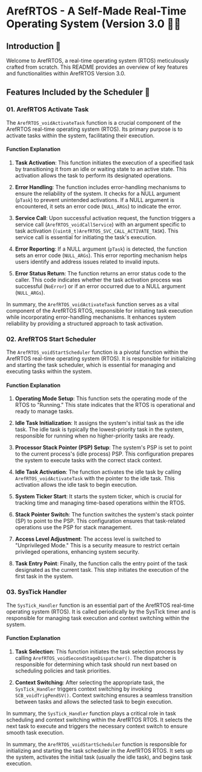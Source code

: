 # ArefRTOS - A Self-Made Real-Time Operating System (Version 3.0 👨‍💻

## Introduction 🌟

Welcome to ArefRTOS, a real-time operating system (RTOS) meticulously crafted from scratch. This README provides an overview of key features and functionalities within ArefRTOS Version 3.0.

## Features Included by the Scheduler 🚀

### 01. ArefRTOS Activate Task

The `ArefRTOS_voidActivateTask` function is a crucial component of the ArefRTOS real-time operating system (RTOS). Its primary purpose is to activate tasks within the system, facilitating their execution.

#### Function Explanation

1. **Task Activation**: This function initiates the execution of a specified task by transitioning it from an idle or waiting state to an active state. This activation allows the task to perform its designated operations.

2. **Error Handling**: The function includes error-handling mechanisms to ensure the reliability of the system. It checks for a NULL argument (`pTask`) to prevent unintended activations. If a NULL argument is encountered, it sets an error code (`NULL_ARGs`) to indicate the error.

3. **Service Call**: Upon successful activation request, the function triggers a service call (`ArefRTOS_voidCallService`) with an argument specific to task activation (`(uint8_t)ArefRTOS_SVC_CALL_ACTIVATE_TASK`). This service call is essential for initiating the task's execution.

4. **Error Reporting**: If a NULL argument (`pTask`) is detected, the function sets an error code (`NULL_ARGs`). This error reporting mechanism helps users identify and address issues related to invalid inputs.

5. **Error Status Return**: The function returns an error status code to the caller. This code indicates whether the task activation process was successful (`NoError`) or if an error occurred due to a NULL argument (`NULL_ARGs`).

In summary, the `ArefRTOS_voidActivateTask` function serves as a vital component of the ArefRTOS RTOS, responsible for initiating task execution while incorporating error-handling mechanisms. It enhances system reliability by providing a structured approach to task activation.

### 02. ArefRTOS Start Scheduler

The `ArefRTOS_voidStartScheduler` function is a pivotal function within the ArefRTOS real-time operating system (RTOS). It is responsible for initializing and starting the task scheduler, which is essential for managing and executing tasks within the system.

#### Function Explanation

1. **Operating Mode Setup**: This function sets the operating mode of the RTOS to "Running." This state indicates that the RTOS is operational and ready to manage tasks.

2. **Idle Task Initialization**: It assigns the system's initial task as the idle task. The idle task is typically the lowest-priority task in the system, responsible for running when no higher-priority tasks are ready.

3. **Processor Stack Pointer (PSP) Setup**: The system's PSP is set to point to the current process's (idle process) PSP. This configuration prepares the system to execute tasks with the correct stack context.

4. **Idle Task Activation**: The function activates the idle task by calling `ArefRTOS_voidActivateTask` with the pointer to the idle task. This activation allows the idle task to begin execution.

5. **System Ticker Start**: It starts the system ticker, which is crucial for tracking time and managing time-based operations within the RTOS.

6. **Stack Pointer Switch**: The function switches the system's stack pointer (SP) to point to the PSP. This configuration ensures that task-related operations use the PSP for stack management.

7. **Access Level Adjustment**: The access level is switched to "Unprivileged Mode." This is a security measure to restrict certain privileged operations, enhancing system security.

8. **Task Entry Point**: Finally, the function calls the entry point of the task designated as the current task. This step initiates the execution of the first task in the system.

### 03. SysTick Handler

The `SysTick_Handler` function is an essential part of the ArefRTOS real-time operating system (RTOS). It is called periodically by the SysTick timer and is responsible for managing task execution and context switching within the system.

#### Function Explanation

1. **Task Selection**: This function initiates the task selection process by calling `ArefRTOS_voidSecondStageDispatcher()`. The dispatcher is responsible for determining which task should run next based on scheduling policies and task priorities.

2. **Context Switching**: After selecting the appropriate task, the `SysTick_Handler` triggers context switching by invoking `SCB_voidTrigPendSV()`. Context switching ensures a seamless transition between tasks and allows the selected task to begin execution.

In summary, the `SysTick_Handler` function plays a critical role in task scheduling and context switching within the ArefRTOS RTOS. It selects the next task to execute and triggers the necessary context switch to ensure smooth task execution.


In summary, the `ArefRTOS_voidStartScheduler` function is responsible for initializing and starting the task scheduler in the ArefRTOS RTOS. It sets up the system, activates the initial task (usually the idle task), and begins task execution.
